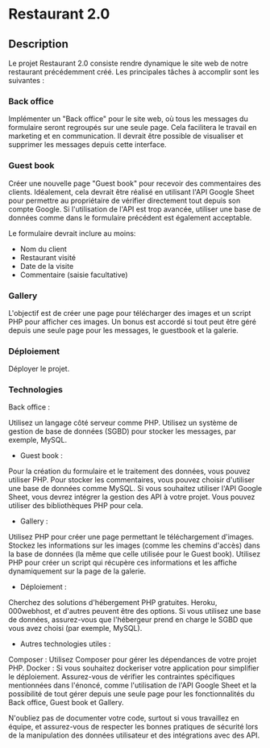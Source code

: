 # Restaurant 2.0


## Description

Le projet Restaurant 2.0 consiste rendre dynamique le site web de notre restaurant précédemment créé. Les principales tâches à accomplir sont les suivantes :

### Back office 

Implémenter un "Back office" pour le site web, où tous les messages du formulaire seront regroupés sur une seule page. Cela facilitera le travail en marketing et en communication. Il devrait être possible de visualiser et supprimer les messages depuis cette interface.

### Guest book 

Créer une nouvelle page "Guest book" pour recevoir des commentaires des clients. Idéalement, cela devrait être réalisé en utilisant l'API Google Sheet pour permettre au propriétaire de vérifier directement tout depuis son compte Google. Si l'utilisation de l'API est trop avancée, utiliser une base de données comme dans le formulaire précédent est également acceptable.

Le formulaire devrait inclure au moins:

- Nom du client
- Restaurant visité
- Date de la visite
- Commentaire (saisie facultative)


### Gallery  

L'objectif est de créer une page pour télécharger des images et un script PHP pour afficher ces images. Un bonus est accordé si tout peut être géré depuis une seule page pour les messages, le guestbook et la galerie.

### Déploiement 

Déployer le projet. 

### Technologies

Back office :

Utilisez un langage côté serveur comme PHP.
Utilisez un système de gestion de base de données (SGBD) pour stocker les messages, par exemple, MySQL.

- Guest book :

Pour la création du formulaire et le traitement des données, vous pouvez utiliser PHP.
Pour stocker les commentaires, vous pouvez choisir d'utiliser une base de données comme MySQL.
Si vous souhaitez utiliser l'API Google Sheet, vous devrez intégrer la gestion des API à votre projet. Vous pouvez utiliser des bibliothèques PHP pour cela.

- Gallery :

Utilisez PHP pour créer une page permettant le téléchargement d'images.
Stockez les informations sur les images (comme les chemins d'accès) dans la base de données (la même que celle utilisée pour le Guest book).
Utilisez PHP pour créer un script qui récupère ces informations et les affiche dynamiquement sur la page de la galerie.

- Déploiement :

Cherchez des solutions d'hébergement PHP gratuites. Heroku, 000webhost, et d'autres peuvent être des options.
Si vous utilisez une base de données, assurez-vous que l'hébergeur prend en charge le SGBD que vous avez choisi (par exemple, MySQL).

- Autres technologies utiles :

Composer : Utilisez Composer pour gérer les dépendances de votre projet PHP.
Docker : Si vous souhaitez dockeriser votre application pour simplifier le déploiement.
Assurez-vous de vérifier les contraintes spécifiques mentionnées dans l'énoncé, comme l'utilisation de l'API Google Sheet et la possibilité de tout gérer depuis une seule page pour les fonctionnalités du Back office, Guest book et Gallery.

N'oubliez pas de documenter votre code, surtout si vous travaillez en équipe, et assurez-vous de respecter les bonnes pratiques de sécurité lors de la manipulation des données utilisateur et des intégrations avec des API.
